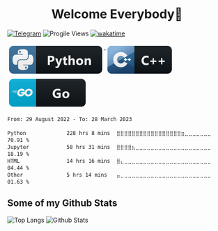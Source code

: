 <h1 align="center"> Welcome Everybody👋 </h1>

[![Telegram](https://badgen.net/badge/icon/Telegram?icon=telegram&label)](https://t.me/aaaaaaaalesha)
![Progile Views](https://komarev.com/ghpvc/?username=aaaaaaaalesha)
[![wakatime](https://wakatime.com/badge/user/0e21c3c1-25e0-47ee-9c0f-77ef4b6b71e2.svg)](https://wakatime.com/@0e21c3c1-25e0-47ee-9c0f-77ef4b6b71e2)

<!-- ![Python](https://img.shields.io/badge/Python-3776AB?style=for-the-badge&logo=python&logoColor=white)
![C++](https://img.shields.io/badge/C%2B%2B-00599C?style=for-the-badge&logo=c%2B%2B&logoColor=white)
![Go](https://img.shields.io/badge/Go-00ADD8?style=for-the-badge&logo=go&logoColor=white) -->
<p align="left">
  <a href="#">
    <img src="svg/dev/languages/python.svg" alt="python" style="vertical-align:top; margin:6px 4px">
  </a>  
 <a href="#">
    <img src="svg/dev/languages/cpp.svg" alt="cpp" style="vertical-align:top; margin:6px 4px">
  </a>  
 <a href="#">
    <img src="svg/dev/languages/go.svg" alt="go" style="vertical-align:top; margin:6px 4px">
  </a>  
</p>





<!--START_SECTION:waka-->

```text
From: 29 August 2022 - To: 28 March 2023

Python             228 hrs 8 mins  ⣿⣿⣿⣿⣿⣿⣿⣿⣿⣿⣿⣿⣿⣿⣿⣿⣿⣶⣀⣀⣀⣀⣀⣀⣀   70.91 %
Jupyter            58 hrs 31 mins  ⣿⣿⣿⣿⣦⣀⣀⣀⣀⣀⣀⣀⣀⣀⣀⣀⣀⣀⣀⣀⣀⣀⣀⣀⣀   18.19 %
HTML               14 hrs 16 mins  ⣿⣄⣀⣀⣀⣀⣀⣀⣀⣀⣀⣀⣀⣀⣀⣀⣀⣀⣀⣀⣀⣀⣀⣀⣀   04.44 %
Other              5 hrs 14 mins   ⣤⣀⣀⣀⣀⣀⣀⣀⣀⣀⣀⣀⣀⣀⣀⣀⣀⣀⣀⣀⣀⣀⣀⣀⣀   01.63 %
```

<!--END_SECTION:waka-->

## Some of my Github Stats
<p>
  <img src="https://github-readme-stats.vercel.app/api/top-langs/?username=aaaaaaaalesha&layout=compact&theme=discord_old_blurple&exclude_repo=python_visualization" alt="Top Langs" />
  <img src="https://github-readme-stats.vercel.app/api?username=aaaaaaaalesha&show_icons=true&include_all_commits=true&theme=discord_old_blurple" alt="Github Stats" height="165" >
</p>
